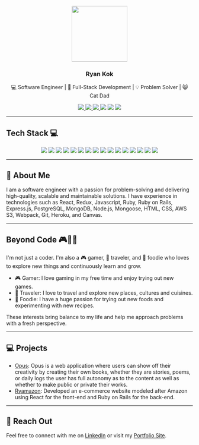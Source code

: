 <p align="center">
  <img src="https://media.licdn.com/dms/image/D4E03AQEuAD6vBclILw/profile-displayphoto-shrink_200_200/0/1675100936200?e=1680739200&v=beta&t=py-luxgKZbZ3RdPr65hMh5kEDzSOSUCq6Xj1S_lj-oU" width="150"/>
  <h3 align="center">Ryan Kok</h3>
  <p align="center">💻 Software Engineer | 🚀 Full-Stack Development | 💡 Problem Solver | 😺 Cat Dad</p>
  <p align="center">
    <a href="https://github.com/onigirisen">
      <img src="https://img.shields.io/badge/-GitHub-000?style=flat&logo=Github"/>
    </a>
    <a href="https://www.linkedin.com/in/ryan-kok-6ab427b6/">
      <img src="https://img.shields.io/badge/-LinkedIn-0077B5?style=flat&logo=Linkedin"/>
    </a>
    <a href="mailto:ryanroykok@gmail.com">
      <img src="https://img.shields.io/badge/-Email-c14438?style=flat&logo=Mail.ru"/>
    </a>
    <img src="https://img.shields.io/badge/-Traveler-9B4DCA?style=flat&logo=Adobe-XD"/>
    <img src="https://img.shields.io/badge/-Foodie-F7E319?style=flat&logo=Canva"/>
    <img src="https://img.shields.io/badge/-Gamer-6441A4?style=flat&logo=Playstation"/>
  </p>
</p>


---


## Tech Stack 💻

<p align="center">
  <img src="https://img.shields.io/badge/-React-61DAFB?style=flat-square&logo=React"/>
  <img src="https://img.shields.io/badge/-Redux-764ABC?style=flat-square&logo=Redux"/>
  <img src="https://img.shields.io/badge/-Javascript-F7DF1E?style=flat-square&logo=Javascript"/>
  <img src="https://img.shields.io/badge/-Ruby-CC342D?style=flat-square&logo=Ruby"/>
  <img src="https://img.shields.io/badge/-Ruby%20on%20Rails-CC0000?style=flat-square&logo=Ruby"/>
  <img src="https://img.shields.io/badge/-Express.js-191919?style=flat-square&logo=Node.js"/>
  <img src="https://img.shields.io/badge/-PostgreSQL-336791?style=flat-square&logo=PostgreSQL"/>
  <img src="https://img.shields.io/badge/-MongoDB-47A248?style=flat-square&logo=MongoDB"/>
  <img src="https://img.shields.io/badge/-Node.js-339933?style=flat-square&logo=Node.js"/>
  <img src="https://img.shields.io/badge/-Mongoose-12A69C?style=flat-square&logo=MongoDB"/>
  <img src="https://img.shields.io/badge/-HTML,%20CSS-264653?style=flat-square&logo=HTML5"/>
  <img src="https://img.shields.io/badge/-AWS%20S3-232F3E?style=flat-square&logo=Amazon%20AWS"/>
  <img src="https://img.shields.io/badge/-Webpack-8DD6F9?style=flat-square&logo=Webpack"/>
  <img src="https://img.shields.io/badge/-Git-F05032?style=flat-square&logo=Git"/>
  <img src="https://img.shields.io/badge/-Heroku-430098?style=flat-square&logo=Heroku"/>
  <img src="https://img.shields.io/badge/-Canvas-3B3B3B?style=flat-square&logo=Canvas"/>
</p>


---


## 📝 About Me

I am a software engineer with a passion for problem-solving and delivering high-quality, scalable and maintainable solutions. I have experience in technologies such as React, Redux, Javascript, Ruby, Ruby on Rails, Express.js, PostgreSQL, MongoDB, Node.js, Mongoose, HTML, CSS, AWS S3, Webpack, Git, Heroku, and Canvas.


---


## Beyond Code 🎮🛫🍔

I'm not just a coder. I'm also a 🎮 gamer, 🛫 traveler, and 🍔 foodie who loves to explore new things and continuously learn and grow.
- 🎮 Gamer: I love gaming in my free time and enjoy trying out new games.
- 🛫 Traveler: I love to travel and explore new places, cultures and cuisines.
- 🍔 Foodie: I have a huge passion for trying out new foods and experimenting with new recipes.

These interests bring balance to my life and help me approach problems with a fresh perspective. 


---

## 💻 Projects

- [Opus](https://opus.onrender.com/): Opus is a web application where users can show off their creativity by creating their own books, whether they are    stories, poems, or daily logs the user has full autonomy as to the content as well as whether to make public or private their works.
- [Ryamazon](http://ryamazon.herokuapp.com/): Developed an e-commerce website modeled after Amazon using React for the front-end and Ruby on Rails for the back-end.
<!-- - [Project 3 Name](Project 3 Link): Description of Project 3 -->

---


## 🤝 Reach Out

Feel free to connect with me on [LinkedIn](https://www.linkedin.com/in/ryan-kok-6ab427b6/) or visit my [Portfolio Site](https://ryankok-portfoliosite.onrender.com/).

